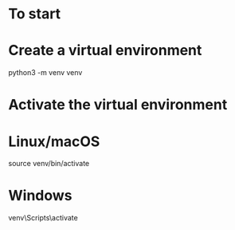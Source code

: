 # To start

# Create a virtual environment

python3 -m venv venv

# Activate the virtual environment

# Linux/macOS

source venv/bin/activate

# Windows

venv\Scripts\activate
